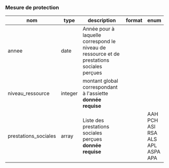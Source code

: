 ### Mesure de protection

|nom|type|description|format|enum|
|-|-|-|-|-|
|annee|date|Année pour à laquelle correspond le niveau de ressource et de prestations sociales perçues|||
|niveau_ressource|integer|montant global correspondant à l'assiette<br>**donnée requise**|||
|prestations_sociales|array|Liste des prestations sociales perçues<br>**donnée requise**||AAH<br>PCH<br>ASI<br>RSA<br>ALS<br>APL<br>ASPA<br>APA|
